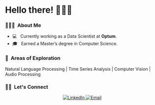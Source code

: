 <h1>Hello there! 🙋🏻‍♂️</h1>

<h3>👨🏻‍💻 &nbsp;About Me</h3>

- 💻 &nbsp; Currently working as a Data Scientist at <strong>Optum</strong>.  
- 🎓 &nbsp; Earned a Master’s degree in Computer Science.

<h3>🔎 &nbsp;Areas of Exploration</h3>

Natural Language Processing | Time Series Analysis | Computer Vision | Audio Processing

<h3>🤝🏻 &nbsp;Let's Connect</h3>

<p align="center">
  <a href="https://www.linkedin.com/in/raj3717">
    <img alt="LinkedIn" src="https://img.shields.io/badge/LinkedIn-Raj%20Krishan-blue?style=flat-square&logo=linkedin">
  </a>
  <a href="mailto:rajkrishan13@gmail.com">
    <img alt="Email" src="https://img.shields.io/badge/Email-rajkrishan13@gmail.com-blue?style=flat-square&logo=gmail">
  </a>
</p>